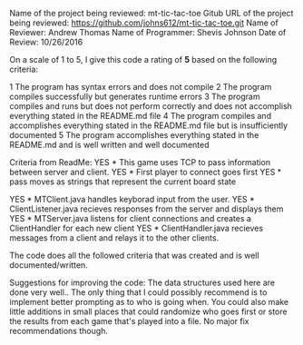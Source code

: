 Name of the project being reviewed: mt-tic-tac-toe
Gitub URL of the project being reviewed: https://github.com/johns612/mt-tic-tac-toe.git
Name of Reviewer: Andrew Thomas
Name of Programmer: Shevis Johnson
Date of Review: 10/26/2016

On a scale of 1 to 5, I give this code a rating of __5__ based on the following criteria:

1  The program has syntax errors and does not compile
2  The program compiles successfully but generates runtime errors
3  The program compiles and runs but does not perform correctly and does not accomplish everything stated in the README.md file
4  The program compiles and accomplishes everything stated in the README.md file but is insufficiently documented
5  The program accomplishes everything stated in the README.md and is well written and well documented

Criteria from ReadMe:
YES * This game uses TCP to pass information between server and client.
YES * First player to connect goes first
YES * pass moves as strings that represent the current board state 	

YES * MTClient.java handles keyborad input from the user.
YES * ClientListener.java recieves responses from the server and displays them
YES * MTServer.java listens for client connections and creates a ClientHandler for each new client
YES * ClientHandler.java recieves messages from a client and relays it to the other clients.

The code does all the followed criteria that was created and is well documented/written.

Suggestions for improving the code:
The data structures used here are done very well.. The only thing that I could possibly recommend is to implement better prompting as to who is going when.
You could also make little additions in small places that could randomize who goes first or store the results from each game that's played into a file.
No major fix recommendations though.
